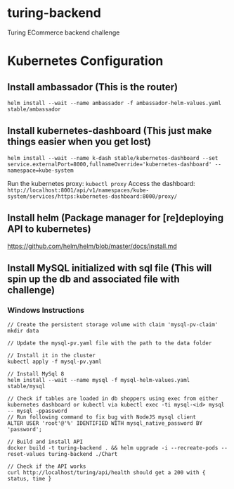 # turing-backend
Turing ECommerce backend challenge

# Kubernetes Configuration
## Install ambassador (This is the router)
```helm install --wait --name ambassador -f ambassador-helm-values.yaml stable/ambassador```

## Install kubernetes-dashboard (This just make things easier when you get lost)
```helm install --wait --name k-dash stable/kubernetes-dashboard --set service.externalPort=8000,fullnameOverride='kubernetes-dashboard' --namespace=kube-system```

Run the kubernetes proxy: `kubectl proxy`
Access the dashboard: `http://localhost:8001/api/v1/namespaces/kube-system/services/https:kubernetes-dashboard:8000/proxy/`

## Install helm (Package manager for [re]deploying API to kubernetes)
https://github.com/helm/helm/blob/master/docs/install.md

## Install MySQL initialized with sql file (This will spin up the db and associated file with challenge)
### Windows Instructions
```
// Create the persistent storage volume with claim 'mysql-pv-claim'
mkdir data

// Update the mysql-pv.yaml file with the path to the data folder

// Install it in the cluster
kubectl apply -f mysql-pv.yaml

// Install MySql 8
helm install --wait --name mysql -f mysql-helm-values.yaml stable/mysql

// Check if tables are loaded in db shoppers using exec from either kubernetes dashboard or kubectl via kubectl exec -ti mysql-<id> mysql -- mysql -ppassword
// Run following command to fix bug with NodeJS mysql client
ALTER USER 'root'@'%' IDENTIFIED WITH mysql_native_password BY 'password';

// Build and install API
docker build -t turing-backend . && helm upgrade -i --recreate-pods --reset-values turing-backend ./Chart

// Check if the API works
curl http://localhost/turing/api/health should get a 200 with { status, time }
```
